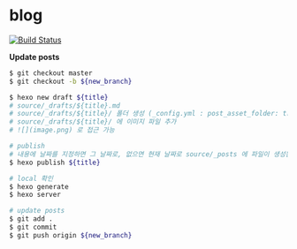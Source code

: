 # blog

[![Build Status](https://travis-ci.org/amoseui/blog.svg?branch=master)](https://travis-ci.org/amoseui/blog)


**Update posts**
```bash
$ git checkout master
$ git checkout -b ${new_branch}

$ hexo new draft ${title}
# source/_drafts/${title}.md 
# source/_drafts/${title}/ 폴더 생성 (_config.yml : post_asset_folder: true 인 경우)
# source/_drafts/${title}/ 에 이미지 파일 추가
# ![](image.png) 로 접근 가능

# publish
# 내용에 날짜를 지정하면 그 날짜로, 없으면 현재 날짜로 source/_posts 에 파일이 생성됨
$ hexo publish ${title}

# local 확인
$ hexo generate
$ hexo server

# update posts
$ git add .
$ git commit
$ git push origin ${new_branch}
```
